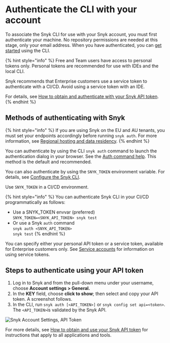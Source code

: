 # Authenticate the CLI with your account

To associate the Snyk CLI for use with your Snyk account, you must first authenticate your machine. No repository permissions are needed at this stage, only your email address. When you have authenticated, you can [get started](getting-started-with-the-snyk-cli.md) using the CLI.

{% hint style="info" %}
Free and Team users have access to personal tokens only. Personal tokens are recommended for use with IDEs and the local CLI.&#x20;

Snyk recommends that Enterprise customers use a service token to authenticate with a CI/CD. Avoid using a service token with an IDE.

For details, see [How to obtain and authenticate with your Snyk API token](../getting-started/how-to-obtain-and-authenticate-with-your-snyk-api-token.md).
{% endhint %}

## Methods of authenticating with Snyk

{% hint style="info" %}
If you are using Snyk on the EU and AU tenants, you must set your endpoints accordingly before running `snyk auth`. For more information, see [Regional hosting and data residency](../working-with-snyk/regional-hosting-and-data-residency.md#cli-and-ci-pipelines-urls).
{% endhint %}

You can authenticate by using the CLI `snyk auth` command to launch the authentication dialog in your browser.  See the [Auth command help](commands/auth.md). This method is the default and recommended.

You can also authenticate by using the `SNYK_TOKEN` environment variable. For details, see [Configure the Snyk CLI](configure-the-snyk-cli/).

Use `SNYK_TOKEN` in a CI/CD environment.

{% hint style="info" %}
You can authenticate Snyk CLI in your CI/CD programmatically as follows:

* Use a SNYK\_TOKEN envvar (preferred)\
  `SNYK_TOKEN=<SNYK_API_TOKEN> snyk test`
* Or use a Snyk `auth` command\
  `snyk auth <SNYK_API_TOKEN>`\
  `snyk test`
{% endhint %}

You can specify either your personal API token or a service token, available for Enterprise customers only. See [Service accounts](../enterprise-configuration/service-accounts/) for information on using service tokens.

## Steps to authenticate using your API token

1. Log in to Snyk and from the pull-down menu under your username, choose **Account settings > General.**
2. In the **KEY** field, choose **click to show**; then select and copy your API token. A screenshot follows.
3. In the CLI, run `snyk auth [<API_TOKEN>]` or `snyk config set api=<token>`. The `<API_TOKEN>`is validated by the Snyk API.

![Snyk Account Settings, API Token](../.gitbook/assets/API-token-CLI-auth-details-22-01.png)

For more details, see [How to obtain and use your Snyk API token](../getting-started/how-to-obtain-and-authenticate-with-your-snyk-api-token.md) for instructions that apply to all applications and tools.
